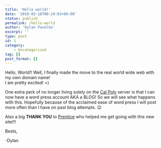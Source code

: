 ```yaml
---
title: 'Hello world!'
date: '2010-03-18T00:19:03+00:00'
status: publish
permalink: /hello-world
author: 'Dylan Pavelko'
excerpt: ''
type: post
id: 1
category:
    - Uncategorized
tag: []
post_format: []
---
```

Hello, World!! Well, I finally made the move to the real world wide web with my own domain name!  
I am pretty excited! =)

One extra perk of no longer living solely on the [Cal Poly](http://calpoly.edu) server is that I can now have a word press account AKA a BLOG! So we will see what happens with this. Hopefully because of the acclaimed ease of word press I will post more often than I have on past blog attempts. 😉

Also a big **THANK YOU** to [Prentice](http://prenticew.com) who helped me get going with this new site!!!

Bests,

-Dylan
